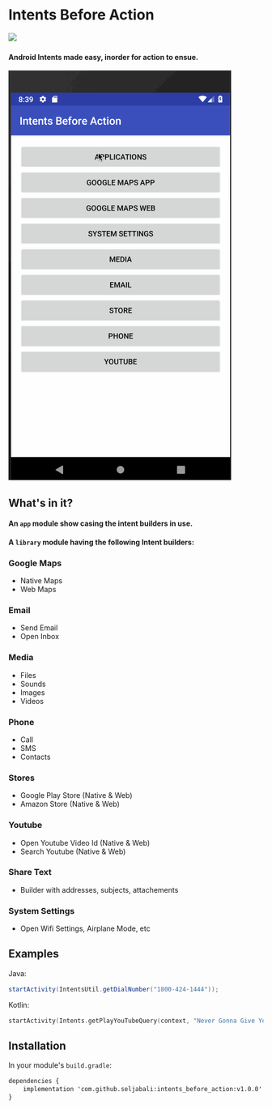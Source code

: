 # Intents Before Action
[![](https://jitpack.io/v/seljabali/intents_before_action.svg)](https://jitpack.io/#seljabali/intents_before_action)
#### Android Intents made easy, inorder for action to ensue.

![Demo](https://github.com/seljabali/intents_before_action/blob/master/app/src/main/res/mipmap-mdpi/intents_before_action.gif)

## What's in it?
#### An `app` module show casing the intent builders in use.
#### A `library` module having the following Intent builders:

### Google Maps
- Native Maps 
- Web Maps
### Email
- Send Email
- Open Inbox
### Media
- Files
- Sounds
- Images
- Videos
### Phone
- Call
- SMS
- Contacts
### Stores
- Google Play Store (Native & Web)
- Amazon Store (Native & Web)
### Youtube
- Open Youtube Video Id (Native & Web)
- Search Youtube (Native & Web)
### Share Text
- Builder with addresses, subjects, attachements
### System Settings
- Open Wifi Settings, Airplane Mode, etc

## Examples
Java:
```java
startActivity(IntentsUtil.getDialNumber("1800-424-1444"));
```
Kotlin:
```kotlin
startActivity(Intents.getPlayYouTubeQuery(context, "Never Gonna Give You Up"))
```

## Installation
In your module's `build.gradle`:
```
dependencies {
    implementation 'com.github.seljabali:intents_before_action:v1.0.0'
}
```
